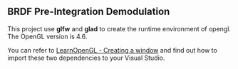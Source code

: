 ## BRDF Pre-Integration Demodulation



This project use **glfw** and **glad** to create the runtime environment of opengl. The OpenGL version is 4.6.

You can refer to [LearnOpenGL - Creating a window](https://learnopengl.com/Getting-started/Creating-a-window) and find out how to import these two dependencies to your Visual Studio.